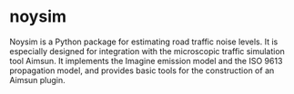 # noysim

Noysim is a Python package for estimating road traffic noise levels. It is especially designed for integration with the microscopic traffic simulation tool Aimsun. It implements the Imagine emission model and the ISO 9613 propagation model, and provides basic tools for the construction of an Aimsun plugin.
